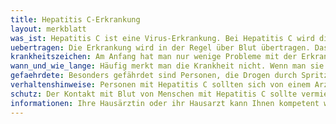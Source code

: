 ```yaml
---
title: Hepatitis C-Erkrankung
layout: merkblatt
was_ist: Hepatitis C ist eine Virus-Erkrankung. Bei Hepatitis C wird die Leber geschädigt. Später kann man aber an der Erkrankung versterben. Wenn man lange Hepatitis C hat kann man Leberkrebs bekommen. Einige Personen werden von alleine wieder gesund. Aber die meisten Personen haben die Erkrankung ihr Leben lang.
uebertragen: Die Erkrankung wird in der Regel über Blut übertragen. Das heißt man kann die Erkrankung bekommen, wenn man eine Spritze bekommt, die zuvor eine andere Person benutzt hatte. Zum Beispiel wenn man Drogen nimmt oder wenn man sich tätowieren lasst. Hepatitis C-Virus kann sehr lange auf Gegenständen wie zum Beispiel Spritzen überleben. Man kann die Erkrankung auch bekommen, wenn man Sex mit einer Person hat, die Hepatitis C hat, insbesondere bei Analsex. Wenn man Blut mit Hepatitis C in die Augen bekommt, kann man ebenfalls erkranken. Mütter können bei der Geburt ihr Neugeborenes anstecken. Hepatitis C kann vielleicht durch Muttermilch oder Speichel, Tränen, Schweiß oder Sperma übertragen werden.
krankheitszeichen: Am Anfang hat man nur wenige Probleme mit der Erkrankung. Manche Personen haben Krankheitszeichen wie bei einer Grippe. Nachdem die Erkrankung viele Jahre angehalten hat, kommt es zu einem langsamen Leberversagen. Ein Leberversagen bedeutet man bekommt eine Blutarmut, man lagert Wasser ein und die körpereigene Entgiftung funktioniert nicht.
wann_und_wie_lange: Häufig merkt man die Krankheit nicht. Wenn man sie merkt, dann fängt die Erkrankung ein paar Tage oder ein paar Wochen nach der Infektion an. Im Blut kann man schon nach ein paar Tagen den Erreger nachweisen. Die Abwehrkörper kann man nach zwei Monaten im Blut erkennen. Solange man Hepatitis C hat kann man die Erkrankung.
gefaehrdete: Besonders gefährdet sind Personen, die Drogen durch Spritzen zu sich nehmen. Auch Personen in Gefängnissen haben ein erhöhtes Risiko die Erkrankung zu haben. Personen aus bestimmten Ländern, haben ein erhöhtes Risiko die Erkrankung zu haben. Personen mit einer Immunschwäche erkranken leichter. Eine Immunschwäche haben zum Beispiel Personen mit HIV
verhaltenshinweise: Personen mit Hepatitis C sollten sich von einem Arzt behandeln lassen. Es gibt gute Medikamente gegen Hepatitis C. Personen mit einem hohen Risiko sollten sich testen lassen. Beim Sex sollte ein Kondom verwendet werden. Gegenstände wie Rasierklingen, Rasierapparate, Nagelscheren, Zahnbürsten sollten nicht mit anderen geteilt werden. Blutspritzer oder andere Körperflüssigkeiten sollten mit einem Desinfektionsmittel weggemacht werden.
schutz: Der Kontakt mit Blut von Menschen mit Hepatitis C sollte vermieden werden. Bei Sex mit Menschen die möglicherweise Hepatitis C haben, sollte ein Kondom verwendet werden. Nehmen Sie keine Drogen zu sich.  Wenn doch, dann spritzen Sie die Droge nicht. Wenn Sie doch die Drogen spritzen nehmen Sie immer frisches Besteck. Es gibt keine Impfung gegen Hepatitis C.
informationen: Ihre Hausärztin oder ihr Hausarzt kann Ihnen kompetent weiterhelfen. Infektiologen oder Gastroenterologen sind auf die Erkrankung spezialisiert. Das örtliche Gesundheitsamt steht Ihnen für weitere Beratung zur Verfügung. Weitere (Fach-) Informationen finden Sie auch im Internet auf den Seiten des Robert Koch-Institutes.
---
```

